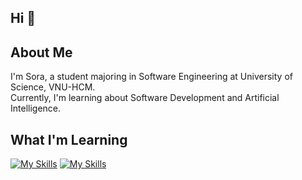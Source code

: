 <!-- ## Hi there 👋 -->

<!--
**vovannam0502/vovannam0502** is a ✨ _special_ ✨ repository because its `README.md` (this file) appears on your GitHub profile.

Here are some ideas to get you started:

- 🔭 I’m currently working on ...
- 🌱 I’m currently learning ...
- 👯 I’m looking to collaborate on ...
- 🤔 I’m looking for help with ...
- 💬 Ask me about ...
- 📫 How to reach me: ...
- 😄 Pronouns: ...
- ⚡ Fun fact: ...
-->

## Hi 👋

## About Me
I'm Sora, a student majoring in Software Engineering at University of Science, VNU-HCM.  
Currently, I'm learning about Software Development and Artificial Intelligence.  

## What I'm Learning
[![My Skills](https://skillicons.dev/icons?i=cpp,python,html,css,js,tailwindcss,react,nodejs)](https://skillicons.dev)
[![My Skills](https://skillicons.dev/icons?i=mongodb,mysql,postgresql,docker,git,github,npm,figma)](https://skillicons.dev)
